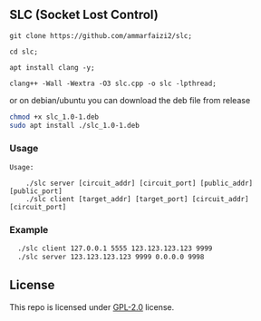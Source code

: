 ## SLC (Socket Lost Control)

```
git clone https://github.com/ammarfaizi2/slc;

cd slc;

apt install clang -y;

clang++ -Wall -Wextra -O3 slc.cpp -o slc -lpthread;
```

or on debian/ubuntu you can download the deb file from release

```bash
chmod +x slc_1.0-1.deb
sudo apt install ./slc_1.0-1.deb
```

### Usage

```
Usage:

	./slc server [circuit_addr] [circuit_port] [public_addr] [public_port]
	./slc client [target_addr] [target_port] [circuit_addr] [circuit_port]
```

### Example

```bash
  ./slc client 127.0.0.1 5555 123.123.123.123 9999
  ./slc server 123.123.123.123 9999 0.0.0.0 9998
```

## License
This repo is licensed under [GPL-2.0](LICENSE) license.
